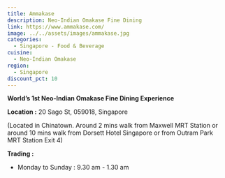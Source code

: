 ```yaml
---
title: Ammakase
description: Neo-Indian Omakase Fine Dining
link: https://www.ammakase.com/
image: ../../assets/images/ammakase.jpg
categories:
  - Singapore - Food & Beverage
cuisine:
  - Neo-Indian Omakase
region:
  - Singapore
discount_pct: 10
---
```

**World’s 1st Neo-Indian Omakase Fine Dining Experience**

**Location :** 20 Sago St, 059018, Singapore

(Located in Chinatown. Around 2 mins walk from Maxwell MRT Station or around 10 mins walk from Dorsett Hotel Singapore or from Outram Park MRT Station Exit 4)

**Trading :**

* Monday to Sunday : 9.30 am - 1.30 am
